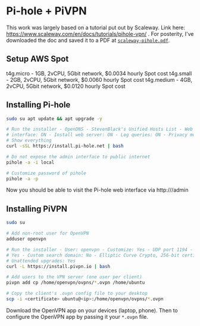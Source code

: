 # Pi-hole + PiVPN

This work was largely based on a tutorial put out by Scaleway. Link here:
<https://www.scaleway.com/en/docs/tutorials/pihole-vpn/> . For posterity, I've
downloaded the doc and saved it to a PDF at
[`scaleway-pihole.pdf`](./scaleway-pihole.pdf).

## Setup AWS Spot

t4g.micro - 1GB, 2vCPU, 5Gbit network, $0.0034 hourly Spot cost
t4g.small - 2GB, 2vCPU, 5Gbit network, $0.0060 hourly Spot cost
t4g.medium - 4GB, 2vCPU, 5Gbit network, $0.0120 hourly Spot cost

## Installing Pi-hole

```bash
sudo su apt update && apt upgrade -y

# Run the installer - OpenDNS - StevenBlack's Unified Hosts List - Web admin
# interface: ON - Install web server: ON - Log queries: ON - Privacy mode: 0
# Show everything
curl -sSL https://install.pi-hole.net | bash

# Do not expose the admin interface to public internet
pihole -a -i local

# Customize password of pihole
pihole -a -p
```

Now you should be able to visit the Pi-hole web interface via
http://<your-ip>/admin

## Installing PiVPN

```bash
sudo su

# Add non-root user for OpenVPN
adduser openvpn

# Run the installer - User: openvpn - Customize: Yes - UDP port 1194 - Pi-hole:
# Yes - Custom search domain: No - Elliptic Curve Crypto, 256-bit certificate -
# Unattended upgrades: Yes
curl -L https://install.pivpn.io | bash

# Add users to the VPN server (one user per client)
pivpn add cp /home/openvpn/ovpns/*.ovpn /home/ubuntu

# Copy the client's .ovpn config file to your desktop
scp -i <certificate> ubuntu@<ip>:/home/openvpn/ovpns/*.ovpn
```

Download the OpenVPN app on your devices (laptop, phone). Then to configure the
OpenVPN app by passing it your `*.ovpn` file.

<!-- TODO:
- Terraform (instances, security groups)
-->

